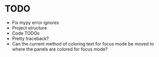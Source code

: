 # TODO

- Fix mypy error ignores
- Project structure
- Code TODOs
- Pretty traceback?
- Can the current method of coloring text for focus mode be moved to where the panels are colored for focus mode?
